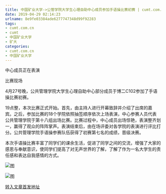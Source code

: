 ```yaml
---
title: 中国矿业大学->公管学院大学生心理自助中心成员参加手语操比赛初赛 | cumt.com.cn
date: 2019-04-29 02:14:23
urlname: 8e9fe03384ade6277747348d99f92283
tags: 
- cumt.com.cn
- cumt
- 中国矿业大学
- 矿大
categories:
- cumt.com.cn
- 中国矿业大学
---
```


中心成员正在表演

比赛现场

4月27号晚，公共管理学院大学生心理自助中心部分成员于博二C102参加了手语操比赛初赛。

19点整，本次比赛正式开始。首先，由主持人进行开幕致辞并介绍了出席的嘉宾。之后，参加比赛的18个学院依照抽签顺序依次上场表演，中心参赛人员代表公共管理学院于第十八组出场比赛。比赛过程中，中心成员出场惊艳，表演整齐划一，赢得了观众的阵阵掌声。表演结束后，由在场评委对各学院的表演进行评比打分。公共管理学院手语操参赛队伍获得了初赛第七名的成绩，晋级决赛。

本次手语操比赛丰富了同学们的课余生活，促进了同学之间的交流，增强了大家的感恩与奉献意识，使同学们提高了对无声世界的了解，了解了作为一名大学生的责任感和表达自我感情的方式。

![图](http://xwzx.cumt.edu.cn/_upload/article/images/7b/fc/0e1eca25441eb7a93e55fdfc1ec0/f018de52-bedf-4a91-84e7-47b1910712fd.jpg)

![图](http://xwzx.cumt.edu.cn/_upload/article/images/7b/fc/0e1eca25441eb7a93e55fdfc1ec0/441b3eb1-717e-4948-962a-d3b780628b8e.jpg)

[转入文章首发地址](http://xwzx.cumt.edu.cn/f8/f9/c523a522489/page.htm)